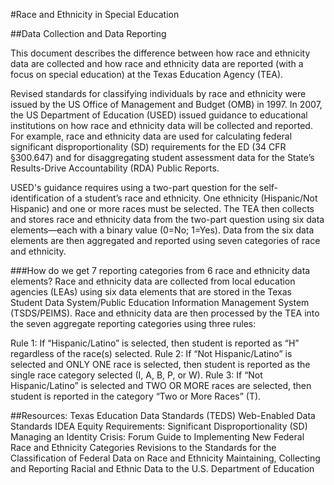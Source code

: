 #Race and Ethnicity in Special Education

##Data Collection and Data Reporting

This document describes the difference between how race and ethnicity data are collected and how race and ethnicity data are reported (with a focus on special education) at the Texas Education Agency (TEA). 

Revised standards for classifying individuals by race and ethnicity were issued by the US Office of Management and Budget (OMB) in 1997. In 2007, the US Department of Education (USED) issued guidance to educational institutions on how race and ethnicity data will be collected and reported. For example, race and ethnicity data are used for calculating federal significant disproportionality (SD) requirements for the ED (34 CFR §300.647) and for disaggregating student assessment data for the State’s Results-Drive Accountability (RDA) Public Reports.

USED's guidance requires using a two-part question for the self-identification of a student’s race and ethnicity. One ethnicity (Hispanic/Not Hispanic) and one or more races must be selected. The TEA then collects and stores race and ethnicity data from the two-part question using six data elements—each with a binary value (0=No; 1=Yes). Data from the six data elements are then aggregated and reported using seven categories of race and ethnicity.

###How do we get 7 reporting categories from 6 race and ethnicity data elements?
Race and ethnicity data are collected from local education agencies (LEAs) using six data elements that are stored in the Texas Student Data System/Public Education Information Management System (TSDS/PEIMS). Race and ethnicity data are then processed by the TEA into the seven aggregate reporting categories using three rules:

Rule 1: If “Hispanic/Latino” is selected, then student is reported as “H” regardless of the race(s) selected.
Rule 2: If “Not Hispanic/Latino” is selected and ONLY ONE race is selected, then student is reported as the single race category selected (I, A, B, P, or W).
Rule 3: If “Not Hispanic/Latino” is selected and TWO OR MORE races are selected, then student is reported in the category “Two or More Races” (T).

##Resources:
Texas Education Data Standards (TEDS) Web-Enabled Data Standards
IDEA Equity Requirements: Significant Disproportionality (SD)
Managing an Identity Crisis: Forum Guide to Implementing New Federal Race and Ethnicity Categories
Revisions to the Standards for the Classification of Federal Data on Race and Ethnicity
Maintaining, Collecting and Reporting Racial and Ethnic Data to the U.S. Department of Education
